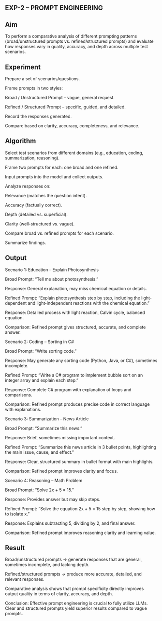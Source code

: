 ## EXP-2 – PROMPT ENGINEERING
## Aim

To perform a comparative analysis of different prompting patterns (broad/unstructured prompts vs. refined/structured prompts) and evaluate how responses vary in quality, accuracy, and depth across multiple test scenarios.

## Experiment

Prepare a set of scenarios/questions.

Frame prompts in two styles:

Broad / Unstructured Prompt – vague, general request.

Refined / Structured Prompt – specific, guided, and detailed.

Record the responses generated.

Compare based on clarity, accuracy, completeness, and relevance.

## Algorithm

Select test scenarios from different domains (e.g., education, coding, summarization, reasoning).

Frame two prompts for each: one broad and one refined.

Input prompts into the model and collect outputs.

Analyze responses on:

Relevance (matches the question intent).

Accuracy (factually correct).

Depth (detailed vs. superficial).

Clarity (well-structured vs. vague).

Compare broad vs. refined prompts for each scenario.

Summarize findings.

## Output
Scenario 1: Education – Explain Photosynthesis

Broad Prompt: “Tell me about photosynthesis.”

Response: General explanation, may miss chemical equation or details.

Refined Prompt: “Explain photosynthesis step by step, including the light-dependent and light-independent reactions with the chemical equation.”

Response: Detailed process with light reaction, Calvin cycle, balanced equation.

Comparison: Refined prompt gives structured, accurate, and complete answer.

Scenario 2: Coding – Sorting in C#

Broad Prompt: “Write sorting code.”

Response: May generate any sorting code (Python, Java, or C#), sometimes incomplete.

Refined Prompt: “Write a C# program to implement bubble sort on an integer array and explain each step.”

Response: Complete C# program with explanation of loops and comparisons.

Comparison: Refined prompt produces precise code in correct language with explanations.

Scenario 3: Summarization – News Article

Broad Prompt: “Summarize this news.”

Response: Brief, sometimes missing important context.

Refined Prompt: “Summarize this news article in 3 bullet points, highlighting the main issue, cause, and effect.”

Response: Clear, structured summary in bullet format with main highlights.

Comparison: Refined prompt improves clarity and focus.

Scenario 4: Reasoning – Math Problem

Broad Prompt: “Solve 2x + 5 = 15.”

Response: Provides answer but may skip steps.

Refined Prompt: “Solve the equation 2x + 5 = 15 step by step, showing how to isolate x.”

Response: Explains subtracting 5, dividing by 2, and final answer.

Comparison: Refined prompt improves reasoning clarity and learning value.

## Result

Broad/unstructured prompts → generate responses that are general, sometimes incomplete, and lacking depth.

Refined/structured prompts → produce more accurate, detailed, and relevant responses.

Comparative analysis shows that prompt specificity directly improves output quality in terms of clarity, accuracy, and depth.

Conclusion: Effective prompt engineering is crucial to fully utilize LLMs. Clear and structured prompts yield superior results compared to vague prompts.
